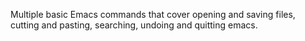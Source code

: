 Multiple basic Emacs commands that cover opening and saving files, cutting and pasting, searching, undoing and quitting emacs.